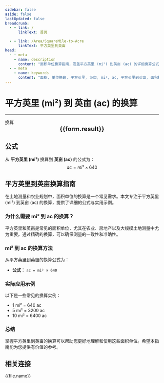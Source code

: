 ```yaml
---
sidebar: false
aside: false
lastUpdated: false
breadcrumb:
  - - link: /
      linkText: 首页

  - - link: /Area/SquareMile-to-Acre
      linkText: 平方英里到英亩
head:
  - - meta
    - name: description
      content: "面积单位换算指南，涵盖平方英里 (mi²) 到英亩 (ac) 的详细换算公式与说明。"
  - - meta
    - name: keywords
      content: "面积, 单位换算, 平方英里, 英亩, mi², ac, 平方英里到英亩, 面积换算指南, 平方英里换算英亩, 平方英里到英亩, 英亩换算, 平方英里转英亩, 英亩计算, 大面积换算, 土地测量面积, 平方英里符号, 英亩符号, 面积单位对照, 平方英里换算表, 英亩换算公式, 面积转换工具, 平方英里计算, 英亩计算器, 面积换算公式, 农业测量单位, 土地规划面积, 大规模土地换算, 平方英里到英亩公式, 英亩面积计算, 面积单位转换, 农田测量单位, 土地开发面积, 平方英里英亩对照表, 面积计算工具, 农业用地单位"
---
```

# 平方英里 (mi²) 到 英亩 (ac) 的换算
---
<script setup>
import { onMounted, reactive, inject, ref } from 'vue'
import { NButton, NForm, NFormItem, NInput, NInputNumber, NSelect, NCard, useMessage,NGrid ,NGi } from 'naive-ui'
import { defineClientComponent } from 'vitepress'
import { Area } from '../files';

const convert = inject('convert')

const form = reactive({
  number: null,
  result: '',
})

const convertHandler = () => {
  if (form.number !== null && !isNaN(form.number)) {
    const convertedValue = parseFloat(form.number) * 640
    form.result = `${form.number}mi² = ${convertedValue.toFixed(2)}ac`
  } else {
    form.result = '请输入有效的数值。'
  }
}
</script>

<n-form size="large" :model="form">
  <n-form-item label="平方英里 (mi²)">
    <n-input-number v-model:value="form.number" placeholder="输入平方英里" style="width: 100%" />
  </n-form-item>
  <n-form-item>
    <n-button type="info" @click="convertHandler" block>换算</n-button>
  </n-form-item>
</n-form>

<n-card  embedded :bordered="false" hoverable>
  <div  style="text-align:center;font-size:20px;">
    <strong>{{form.result}}</strong>
  </div>
</n-card>

## 公式

从 **平方英里 (mi²)** 换算到 **英亩 (ac)** 的公式为：
$$ ac = mi² \times 640 $$

## 平方英里到英亩换算指南

在土地测量和农业规划中，面积单位的换算是一个常见需求。本文专注于平方英里 (mi²) 到英亩 (ac) 的换算，提供了详细的公式与实用示例。

### 为什么需要 mi² 到 ac 的换算？

平方英里和英亩是常见的面积单位，尤其在农业、房地产以及大规模土地测量中尤为重要。通过精确的换算，可以确保测量的一致性和准确性。

### mi² 到 ac 的换算方法

从平方英里到英亩的换算公式为：

- **公式：** `ac = mi² × 640`

### 实际应用示例

以下是一些常见的换算实例：

- 1 mi² = 640 ac
- 5 mi² = 3200 ac
- 10 mi² = 6400 ac

### 总结

掌握平方英里到英亩的换算可以帮助您更好地理解和使用这些面积单位。希望本指南能为您提供有价值的参考。

## 相关连接
<n-grid x-gap="12" :cols="2">
  <n-gi v-for="(file, index) in Area" :key="index">
    <n-button
      text
      tag="a"
      :href="file.path"
      type="info"
    >
      {{file.name}}
    </n-button>
  </n-gi>
</n-grid>